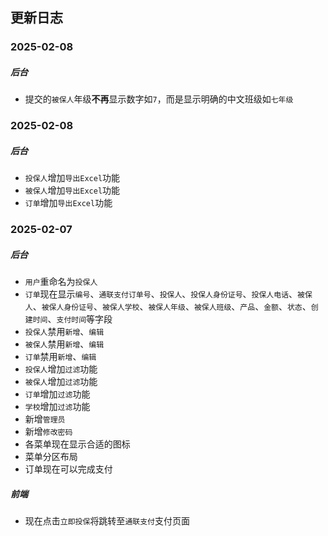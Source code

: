 ## 更新日志

### 2025-02-08
##### 后台
* 提交的`被保人`年级**不再**显示数字如`7`，而是显示明确的中文班级如`七年级`

### 2025-02-08
##### 后台
* `投保人`增加`导出Excel`功能
* `被保人`增加`导出Excel`功能
* `订单`增加`导出Excel`功能

### 2025-02-07
##### 后台
* `用户`重命名为`投保人`
* `订单`现在显示`编号`、`通联支付订单号`、`投保人`、`投保人身份证号`、`投保人电话`、`被保人`、`被保人身份证号`、`被保人学校`、`被保人年级`、`被保人班级`、`产品`、`金额`、`状态`、`创建时间`、`支付时间`等字段
* `投保人`禁用`新增`、`编辑`
* `被保人`禁用`新增`、`编辑`
* `订单`禁用`新增`、`编辑`
* `投保人`增加`过滤`功能
* `被保人`增加`过滤`功能
* `订单`增加`过滤`功能
* `学校`增加`过滤`功能
* 新增`管理员`
* 新增`修改密码`
* 各菜单现在显示合适的图标
* 菜单分区布局
* 订单现在可以完成支付

##### 前端
* 现在点击`立即投保`将跳转至`通联支付`支付页面
